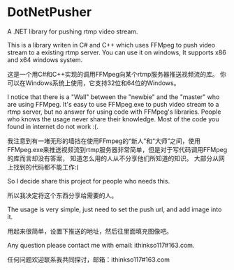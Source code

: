 # DotNetPusher
A .NET library for pushing rtmp video stream.


This is a library writen in C# and C++ which uses FFMpeg to push video stream to a existing rtmp server.
You can use it on windows, It supports x86 and x64 windows system.

这是一个用C#和C++实现的调用FFMpeg向某个rtmp服务器推送视频流的库。
你可以在Windows系统上使用，它支持32位和64位的Windows。

I notice that there is a "Wall" between the "newbie" and the "master" who are using FFMpeg.
It's easy to use FFMpeg.exe to push video stream to a rtmp server, but no answer for using code with FFMpeg's libraries. 
People who knows the usage never share their knowledge.
Most of the code you found in internet do not work :(.

我注意到有一堵无形的墙挡在使用FFmpeg的“新人”和“大师”之间，使用FFMpeg.exe来推送视频流到rtmp服务器非常简单，但是对于写代码调用FFMpeg的库而言却没有答案，
知道怎么用的人从不分享他们所知道的知识。
大部分从网上找到的代码都不能工作:(

So I decide share this project for people who needs this. 

所以我决定将这个东西分享给需要的人。


The usage is very simple, just need to set the push url, and add image into it.

用起来很简单，设置下推送的地址，然后往里面填充图像吧。


Any question please contact me with email: ithinkso117#163.com.

任何问题欢迎联系我共同探讨，邮箱：ithinkso117#163.com
